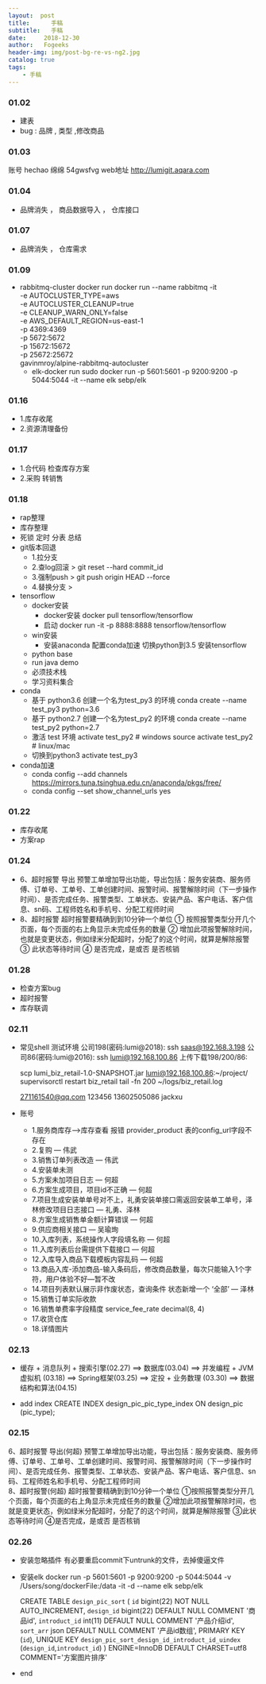 ```yaml
---
layout:  post
title:		手稿
subtitle:	手稿
date:     2018-12-30
author:   Fogeeks
header-img: img/post-bg-re-vs-ng2.jpg
catalog: true
tags:
    - 手稿
---
```


### 01.02
- 建表
- bug : 品牌 , 类型 ,修改商品

### 01.03
账号  hechao
绵绵  54gwsfvg
web地址  http://lumigit.aqara.com

### 01.04
- 品牌消失 ， 商品数据导入 ， 仓库接口

### 01.07
- 品牌消失  ，  仓库需求  

### 01.09
- rabbitmq-cluster docker run
docker run --name rabbitmq -it \
  -e AUTOCLUSTER_TYPE=aws \
  -e AUTOCLUSTER_CLEANUP=true \
  -e CLEANUP_WARN_ONLY=false \
  -e AWS_DEFAULT_REGION=us-east-1 \
  -p 4369:4369 \
  -p 5672:5672 \
  -p 15672:15672 \
  -p 25672:25672 \
  gavinmroy/alpine-rabbitmq-autocluster
  -  elk-docker run
    sudo docker run -p 5601:5601 -p 9200:9200 -p 5044:5044 -it --name elk sebp/elk

### 01.16
- 1.库存收尾
- 2.资源清理备份


### 01.17
- 1.合代码 检查库存方案
- 2.采购 转销售


### 01.18
- rap整理
- 库存整理
- 死锁 定时 分表 总结
- git版本回退
    - 1.拉分支
    - 2.查log回滚 > git reset --hard commit_id
    - 3.强制push > git push origin HEAD --force
    - 4.替换分支 >
- tensorflow
    - docker安装
        - docker安装 docker pull tensorflow/tensorflow
        - 启动 docker run -it -p 8888:8888 tensorflow/tensorflow
    - win安装
        - 安装anaconda  配置conda加速 切换python到3.5 安装tensorflow
    - python base
    - run java demo
    - 必须技术栈
    - 学习资料集合
- conda
    - 基于 python3.6 创建一个名为test_py3 的环境 conda create --name test_py3 python=3.6
    - 基于 python2.7 创建一个名为test_py2 的环境
    conda create --name test_py2 python=2.7
    - 激活 test 环境
    activate test_py2  # windows
    source activate test_py2 # linux/mac
    - 切换到python3
    activate test_py3
- conda加速
    - conda config --add channels https://mirrors.tuna.tsinghua.edu.cn/anaconda/pkgs/free/  
    - conda config --set show_channel_urls yes

### 01.22
- 库存收尾
- 方案rap

### 01.24
- 6、超时报警 导出
    预警工单增加导出功能，导出包括：服务安装商、服务师傅、订单号、工单号、工单创建时间、报警时间、报警解除时间（下一步操作时间）、是否完成任务、报警类型、工单状态、安装产品、客户电话、客户信息、sn码、工程师姓名和手机号、分配工程师时间
- 8、超时报警
    超时报警要精确到到10分钟一个单位
    ① 按照报警类型分开几个页面，每个页面的右上角显示未完成任务的数量
    ② 增加此项报警解除时间，也就是变更状态，例如绿米分配超时，分配了的这个时间，就算是解除报警
    ③ 此状态等待时间
    ④ 是否完成，是或否  是否核销


### 01.28
- 检查方案bug
- 超时报警
- 库存联调


### 02.11
- 常见shell
    测试环境
    公司198(密码:lumi@2018):
    ssh saas@192.168.3.198
    公司86(密码:lumi@2016):
    ssh lumi@192.168.100.86
    上传下载198/200/86:

    scp lumi_biz_retail-1.0-SNAPSHOT.jar lumi@192.168.100.86:~/project/
    supervisorctl restart biz_retail
    tail -fn 200 ~/logs/biz_retail.log

    271161540@qq.com	123456
    13602505086 jackxu

- 账号
    -  1.服务商库存—>库存查看 报错 provider_product 表的config_url字段不存在
    -  2.复购 — 伟武
    -  3.销售订单列表改造 — 伟武
    -  4.安装单未测
    -  5.方案未加项目日志 — 何超
    -  6.方案生成项目，项目id不正确 — 何超
    -  7.项目生成安装单单号对不上，礼勇安装单接口需返回安装单工单号，泽林修改项目日志接口 — 礼勇、泽林
    -  8.方案生成销售单金额计算错误 — 何超
    -  9.供应商相关接口 — 吴瑜珣
    -  10.入库列表，系统操作人字段填名称 — 何超
    -  11.入库列表后台需提供下载接口 — 何超
    -  12.入库导入商品下载模板内容乱码 — 何超
    -  13.商品入库-添加商品-输入条码后，修改商品数量，每次只能输入1个字符，用户体验不好—暂不改
    -  14.项目列表默认展示非作废状态，查询条件 状态新增一个 ‘全部’ — 泽林
    -  15.销售订单实际收款
    -  16.销售单费率字段精度 service_fee_rate   decimal(8, 4)
    -   17.收货仓库
    -  18.详情图片



### 02.13  
- 缓存 + 消息队列 + 搜索引擎(02.27)  ==>  数据库(03.04)  ==>  并发编程 + JVM虚拟机 (03.18)   ==>  Spring框架(03.25)  ==>  定投 + 业务数理 (03.30)  ==>  数据结构和算法(04.15)

- add index
    CREATE INDEX design_pic_pic_type_index ON design_pic (pic_type);

### 02.15
6、超时报警 导出(何超)
    预警工单增加导出功能，导出包括：服务安装商、服务师傅、订单号、工单号、工单创建时间、报警时间、报警解除时间（下一步操作时间）、是否完成任务、报警类型、工单状态、安装产品、客户电话、客户信息、sn码、工程师姓名和手机号、分配工程师时间    
8、超时报警(何超)
    超时报警要精确到到10分钟一个单位
    ①按照报警类型分开几个页面，每个页面的右上角显示未完成任务的数量
    ②增加此项报警解除时间，也就是变更状态，例如绿米分配超时，分配了的这个时间，就算是解除报警
    ③此状态等待时间
    ④是否完成，是或否  是否核销


### 02.26

- 安装忽略插件 有必要重启commit下untrunk的文件，去掉傻逼文件

- 安装elk
  docker run -p  5601:5601 -p 9200:9200 -p 5044:5044  -v /Users/song/dockerFile:/data -it -d --name elk sebp/elk



  CREATE TABLE `design_pic_sort` (
    `id` bigint(22) NOT NULL AUTO_INCREMENT,
    `design_id` bigint(22) DEFAULT NULL COMMENT '商品id',
    `introduct_id` int(11) DEFAULT NULL COMMENT '产品介绍id',
    `sort_arr` json DEFAULT NULL COMMENT '产品id数组',
    PRIMARY KEY (`id`),
    UNIQUE KEY `design_pic_sort_design_id_introduct_id_uindex` (`design_id`,`introduct_id`)
  ) ENGINE=InnoDB DEFAULT CHARSET=utf8 COMMENT='方案图片排序'























- end
